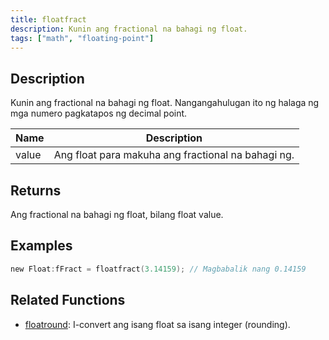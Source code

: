 ```yaml
---
title: floatfract
description: Kunin ang fractional na bahagi ng float.
tags: ["math", "floating-point"]
---
```


<LowercaseNote />

## Description

Kunin ang fractional na bahagi ng float. Nangangahulugan ito ng halaga ng mga numero pagkatapos ng decimal point.

| Name  | Description                              |
| ----- | ---------------------------------------- |
| value | Ang float para makuha ang fractional na bahagi ng. |

## Returns

Ang fractional na bahagi ng float, bilang float value.

## Examples

```c
new Float:fFract = floatfract(3.14159); // Magbabalik nang 0.14159
```

## Related Functions

- [floatround](floatround): I-convert ang isang float sa isang integer (rounding).